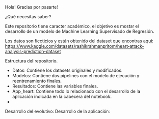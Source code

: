 Hola! Gracias por pasarte!

¿Qué necesitas saber?

Este repositorio tiene caracter académico, el objetivo es mostar el desarrollo de un modelo de Machine Learning Supervisado de Regresión.

Los datos son ficcticios y están obtenido del dataset que encontras aquí: https://www.kaggle.com/datasets/rashikrahmanpritom/heart-attack-analysis-prediction-dataset


Estructura del repositorio.
- Datos: Contiene los datasets originales y modificados.
- Modelos: Contiene dos pipelines con el modelo de ejecución y reentrenamiento finales.
- Resultados: Contiene las variables finales.
- App_heart: Contiene todo lo relacionado con el desarrollo de la aplicación indicada en la cabecera del notebook.
- 
Desarrollo del evolutivo:
Desarrollo de la aplicación:
